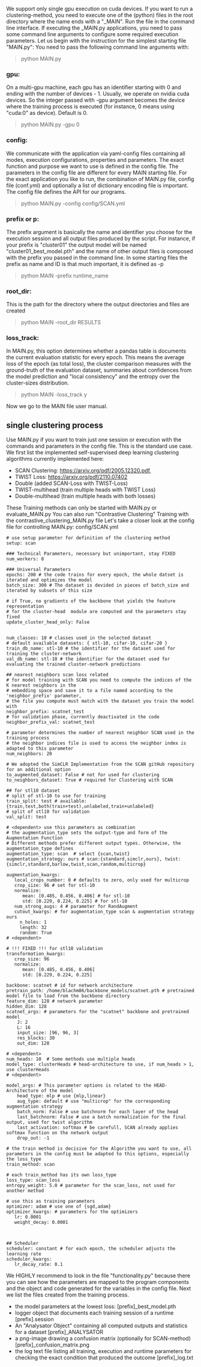 We support only single gpu execution on cuda devices.
If you want to run a clustering-method, you need to execute one of the (python) files in the root directory where the name ends with a "_MAIN".  Run the file in the command line interface. If executing the _MAIN.py applications, you need to pass some command line arguments to configure some required execution parameters. Let us begin with the instruction for the simplest starting file "MAIN.py":
You need to pass the following command line arguments with:
> python MAIN.py

### gpu:
On a multi-gpu machine, each gpu has an identifier starting with 0 and ending with the number of devices - 1. Usually, we operate on nvidia cuda devices. So the integer passed with -gpu argument becomes the device where the training process is executed (for instance,  0  means using "cuda:0" as device). Default is 0.
> python MAIN.py -gpu 0

### config: 
We communicate with the application via yaml-config files containing all modes, execution configurations, properties and parameters. The exact function and purpose we want to use is defined in the config file. The parameters in the config file are different for every MAIN starting file. For the exact application you like to run, the combination of MAIN.py file, config file (conf.yml) and optionally a list of dictionary encoding file is important. The config file defines the API for our programs.
> python MAIN.py -config config/SCAN.yml 

### prefix or p:
The prefix argument is basically the name and identifier you choose for the execution session and all output files produced by the script. For instance, if your prefix is "cluster01" the output model will be named "cluster01_best_model.pth" and the name of other output files is composed with the prefix you passed in the command line. In some starting files the prefix as
name and ID is that much important, it is defined as -p
> python MAIN -prefix runtime_name

### root_dir:
This is the path for the directory where the output directories and files are created
> python MAIN -root_dir RESULTS

### loss_track:
In MAIN.py, this option determines whether a pandas table is documents the current evaluation statistic for every epoch.
This means the average loss of the epoch (as total loss), the cluster comparison measures with the ground-truth of the evaluation dataset, summaries about confidences from the model prediction and "local consistency" and the entropy over the cluster-sizes distribution.
> python MAIN -loss_track  y 

Now we go to the MAIN file user manual. 
## single clustering process
Use MAIN.py if you want to train just one session or execution with the commands and parameters in the config file. This is the standard use case. We first list the implemented self-supervised deep learning clustering algorithms currently implemented here:

 - SCAN Clustering: https://arxiv.org/pdf/2005.12320.pdf, 
 - TWIST Loss: https://arxiv.org/pdf/2110.07402
 - Double (added SCAN-Loss with TWIST-Loss) 
 - TWIST-multihead (train multiple heads with TWIST Loss)
 - Double-multihead (train multiple heads with both losses)

These Training methods can only be started with MAIN.py or evaluate_MAIN.py
You can also run "Contrastive Clustering" Training with the  contrastive_clustering_MAIN.py file
 Let's take a closer look at the config file for controlling MAIN.py: 
 config/SCAN.yml
 

   

    # use setup parameter for definition of the clustering method
    setup: scan
    
    ### Technical Parameters, necessary but unimportant, stay FIXED 
    num_workers: 8
    
    ### Universal Parameters
    epochs: 200 # the code trains for every epoch, the whole datset is iterated and optimizes the model
    batch_size: 300 # The dataset is devided in pieces of batch_size and iterated by subsets of this size
    
    # if True, no gradients of the backbone that yields the feature representation 
    # for the cluster-head 	module are computed and the parameters stay fixed
    update_cluster_head_only: False 
    
    
    num_classes: 10 # classes used in the selected dataset
    # default available datasets: { stl-10, cifar-10, cifar-20 }
    train_db_name: stl-10 # the identifier for the dataset used for training the cluster-network
    val_db_name: stl-10 # the identifier for the dataset used for evaluating the trained cluster-network predictions
    
    ## nearest neighbors scan loss related
    # for model training with SCAN you need to compute the indices of the K nearest neighbors in the
    # embedding space and save it to a file named according to the 'neighbor_prefix' parameter,
    # the file you compute must match with the dataset you train the model with
    neighbor_prefix: scatnet_test
    # for validation phase, currently deactivated in the code
    neighbor_prefix_val: scatnet_test
    
    # parameter determines the number of nearest neighbor SCAN used in the training process
    # the neighbor indices file is used to access the neighbor index is adapted to this parameter
    num_neighbors: 20 
    
    # We adopted the SimCLR Implementation from the SCAN gitHub repository for an additional option
    to_augmented_dataset: False # not for used for clustering
    to_neighbors_dataset: True # required for Clustering with SCAN
    
    ## for stl10 dataset
    # split of stl-10 to use for training
    train_split: test # available: {train,test,both(train+test),unlabeled,train+unlabeled}
    # split of stl10 for validation
    val_split: test 
    
    # <dependent> use this parameters as combination
    # the augmentation_type sets the output-type and form of the Augmentation Function
    # Different methods prefer different output types. Otherwise, the augmentation_type defines
    augmentation_type: scan  # select {scan,twist}
    augmentation_strategy: ours # scan:{standard,simclr,ours}, twist:{simclr,standard,barlow,twist,scan,random,multicrop}
    
    augmentation_kwargs:
       local_crops_number: 0 # defaults to zero, only used for multicrop
       crop_size: 96 # set for stl-10
       normalize:
          mean: [0.485, 0.456, 0.406] # for stl-10
          std: [0.229, 0.224, 0.225] # for stl-10
       num_strong_augs: 4 # parameter for RandAugment
       cutout_kwargs: # for augmentation_type scan & augmentation strategy ours
         n_holes: 1
         length: 32
         random: True
    # <dependent>
    
    # !!! FIXED !!! for stl10 validation 
    transformation_kwargs: 
       crop_size: 96
       normalize:
          mean: [0.485, 0.456, 0.406]
          std: [0.229, 0.224, 0.225]
          
    backbone: scatnet # id for network architecture
    pretrain_path: /home/blachm86/backbone_models/scatnet.pth # pretrained model file to load from the backbone directory
    feature_dim: 128 # network parameter
    hidden_dim: 128
    scatnet_args: # parameters for the "scatnet" backbone and pretrained model
        J: 2
        L: 16
        input_size: [96, 96, 3] 
        res_blocks: 30
        out_dim: 128
        
    # <dependent>
    num_heads: 10  # Some methods use multiple heads
    model_type: clusterHeads # head-architecture to use, if num_heads > 1, use clusterHeads
    # <dependent>
    
    model_args: # This parameter options is related to the HEAD-Architecture of the model
	    head_type: mlp # use {mlp,linear}
	    aug_type: default # use "multicrop" for the corresponding augmentation strategy
	    batch_norm: False # use batchnorm for each layer of the head
	    last_batchnorm: False # use a batch normalization for the final output, used for twist algorithm
	    last_activation: softmax # be carefull, SCAN already applies softmax function on the network output
	    drop_out: -1
	    
	# the train method is decisive for the Algorithm you want to use, all parameters in the config must be adapted to this options, especially the loss_type
    train_method: scan
    
    # each train_method has its own loss_type
    loss_type: scan_loss
    entropy_weight: 5.0 # parameter for the scan_loss, not used for another method 
    
	# use this as training parameters
    optimizer: adam # use one of {sgd,adam}
    optimizer_kwargs: # parameters for the optimizers
       lr: 0.0001
       weight_decay: 0.0001
    
    
    
    ## Scheduler
    scheduler: constant # for each epoch, the scheduler adjusts the learning rate
    scheduler_kwargs:
       lr_decay_rate: 0.1

We HIGHLY recommend to look in the file "functionality.py" because there you can see how the parameters are mapped to the program components and the object and code generated for the variables in the config file.
Next we list the files created from the training process.

 - the model parameters at the lowest loss:  [prefix]_best_model.pth
 - logger object that documents each training session of a runtime [prefix].session
 - An "Analysator Object" containing all computed outputs and statistics for a dataset [prefix]_ANALYSATOR
 - a png-image drawing a confusion matrix (optionally for SCAN-method) [prefix]_confusion_matrix.png
 - the log text file listing all training, execution and runtime parameters for checking  the exact condition that produced the outcome [prefix]_log.txt